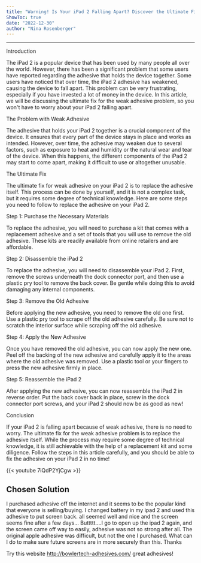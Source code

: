 ```yaml
---
title: "Warning! Is Your iPad 2 Falling Apart? Discover the Ultimate Fix for Weak Adhesive!"
ShowToc: true 
date: "2022-12-30"
author: "Nina Rosenberger"
---
```

*****
Introduction

The iPad 2 is a popular device that has been used by many people all over the world. However, there has been a significant problem that some users have reported regarding the adhesive that holds the device together. Some users have noticed that over time, the iPad 2 adhesive has weakened, causing the device to fall apart. This problem can be very frustrating, especially if you have invested a lot of money in the device. In this article, we will be discussing the ultimate fix for the weak adhesive problem, so you won't have to worry about your iPad 2 falling apart.

The Problem with Weak Adhesive

The adhesive that holds your iPad 2 together is a crucial component of the device. It ensures that every part of the device stays in place and works as intended. However, over time, the adhesive may weaken due to several factors, such as exposure to heat and humidity or the natural wear and tear of the device. When this happens, the different components of the iPad 2 may start to come apart, making it difficult to use or altogether unusable.

The Ultimate Fix

The ultimate fix for weak adhesive on your iPad 2 is to replace the adhesive itself. This process can be done by yourself, and it is not a complex task, but it requires some degree of technical knowledge. Here are some steps you need to follow to replace the adhesive on your iPad 2.

Step 1: Purchase the Necessary Materials

To replace the adhesive, you will need to purchase a kit that comes with a replacement adhesive and a set of tools that you will use to remove the old adhesive. These kits are readily available from online retailers and are affordable.

Step 2: Disassemble the iPad 2

To replace the adhesive, you will need to disassemble your iPad 2. First, remove the screws underneath the dock connector port, and then use a plastic pry tool to remove the back cover. Be gentle while doing this to avoid damaging any internal components.

Step 3: Remove the Old Adhesive

Before applying the new adhesive, you need to remove the old one first. Use a plastic pry tool to scrape off the old adhesive carefully. Be sure not to scratch the interior surface while scraping off the old adhesive.

Step 4: Apply the New Adhesive

Once you have removed the old adhesive, you can now apply the new one. Peel off the backing of the new adhesive and carefully apply it to the areas where the old adhesive was removed. Use a plastic tool or your fingers to press the new adhesive firmly in place.

Step 5: Reassemble the iPad 2

After applying the new adhesive, you can now reassemble the iPad 2 in reverse order. Put the back cover back in place, screw in the dock connector port screws, and your iPad 2 should now be as good as new!

Conclusion

If your iPad 2 is falling apart because of weak adhesive, there is no need to worry. The ultimate fix for the weak adhesive problem is to replace the adhesive itself. While the process may require some degree of technical knowledge, it is still achievable with the help of a replacement kit and some diligence. Follow the steps in this article carefully, and you should be able to fix the adhesive on your iPad 2 in no time!

{{< youtube 7iQdP2YjCgw >}} 



## Chosen Solution
 I purchased adhesive off the internet and it seems to be the popular kind that everyone is selling/buying.
I changed battery in my ipad 2 and used this adhesive to put screen back. all seemed well and nice and the screen seems fine after a few days...
Buttttt....I go to open up the ipad 2 again, and the screen came off way to easily, adhesive was not so strong after all.  The original apple adhesive was difficult, but not the one I purchased.  What can I do to make sure future screens are in more securely than this.
Thanks

 Try this website
http://bowlertech-adhesives.com/
great adhesives!




